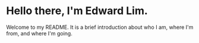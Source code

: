 # Hello there, I'm Edward Lim.

Welcome to my README. It is a brief introduction about who I am, where I'm from, and where I'm going.
